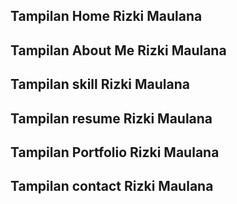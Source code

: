 ## Tampilan Home Rizki Maulana


## Tampilan About Me Rizki Maulana


## Tampilan skill Rizki Maulana


## Tampilan resume Rizki Maulana



## Tampilan Portfolio Rizki Maulana



## Tampilan contact Rizki Maulana